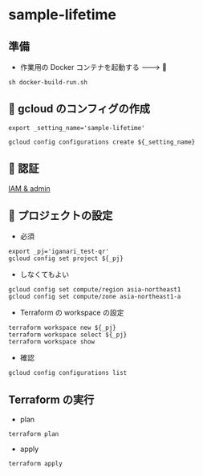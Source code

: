 # sample-lifetime

## 準備

+ 作業用の Docker コンテナを起動する ---> :whale:

```
sh docker-build-run.sh
```

## :whale: gcloud のコンフィグの作成

```
export _setting_name='sample-lifetime'

gcloud config configurations create ${_setting_name}
```

## :whale: 認証


[IAM & admin](../../iam-admin/README.ja.md)


## :whale: プロジェクトの設定

+ 必須

```
export _pj='iganari_test-qr'
gcloud config set project ${_pj}
```

+ しなくてもよい

```
gcloud config set compute/region asia-northeast1
gcloud config set compute/zone asia-northeast1-a
```

+ Terraform の workspace の設定

```
terraform workspace new ${_pj}
terraform workspace select ${_pj}
terraform workspace show

```

+ 確認

```
gcloud config configurations list
```

## Terraform の実行

+ plan

```
terraform plan
```

+ apply

```
terraform apply
```
